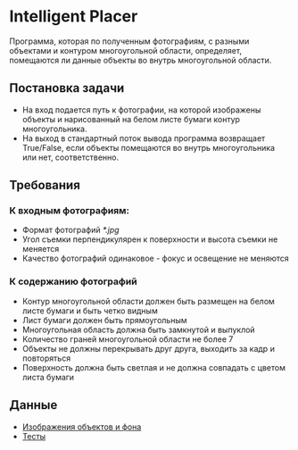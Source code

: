# Intelligent Placer
Программа, которая по полученным фотографиям, с разными объектами и контуром многоугольной области, определяет, помещаются ли данные объекты во внутрь многоугольной области.

## Постановка задачи
- На вход подается путь к фотографии, на которой изображены объекты и нарисованный на белом листе бумаги контур многоугольника.
- На выход в стандартный поток вывода программа возвращает True/False, если объекты помещаются во внутрь многоугольника или нет, соответственно.

## Требования
### К входным фотографиям:
- Формат фотографий *\*.jpg*
- Угол съемки перпендикулярен к поверхности и высота съемки не меняется
- Качество фотографий одинаковое - фокус и освещение не меняются
### К содержанию фотографий
- Контур многоугольной области должен быть размещен на белом листе бумаги и быть четко видным
- Лист бумаги должен быть прямоугольным
- Многоугольная область должна быть замкнутой и выпуклой
- Количество граней многоугольной области не более 7
- Объекты не должны перекрывать друг друга, выходить за кадр и повторяться
- Поверхность должна быть светлая и не должна совпадать с цветом листа бумаги

## Данные
- [Изображения объектов и фона](Data)
- [Тесты](Tests/Description.md)
